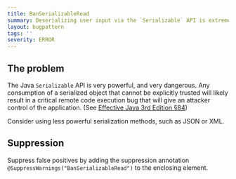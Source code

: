 ```yaml
---
title: BanSerializableRead
summary: Deserializing user input via the `Serializable` API is extremely dangerous
layout: bugpattern
tags: ''
severity: ERROR
---
```


<!--
*** AUTO-GENERATED, DO NOT MODIFY ***
To make changes, edit the @BugPattern annotation or the explanation in docs/bugpattern.
-->


## The problem
The Java `Serializable` API is very powerful, and very dangerous. Any
consumption of a serialized object that cannot be explicitly trusted will likely
result in a critical remote code execution bug that will give an attacker
control of the application. (See
[Effective Java 3rd Edition §84][ej3e-84])

Consider using less powerful serialization methods, such as JSON or XML.

[ej3e-84]: https://books.google.com/books?id=BIpDDwAAQBAJ

## Suppression
Suppress false positives by adding the suppression annotation `@SuppressWarnings("BanSerializableRead")` to the enclosing element.
